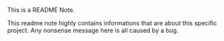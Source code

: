 This is a README Note.

This readme note highly contains informations that are about this specific project.
Any nonsense message here is all caused by a bug.